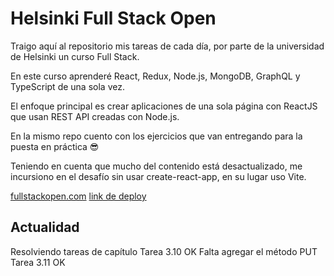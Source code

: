 # Helsinki Full Stack Open

Traigo aquí al repositorio mis tareas de cada día, por parte de la universidad de Helsinki un curso Full Stack.

En este curso aprenderé React, Redux, Node.js, MongoDB, GraphQL y TypeScript de una sola vez.

El enfoque principal es crear aplicaciones de una sola página con ReactJS que usan REST API creadas con Node.js.

En la mismo repo cuento con los ejercicios que van entregando para la puesta en práctica 😎

Teniendo en cuenta que mucho del contenido está desactualizado, me incursiono en el desafío sin usar create-react-app, en su lugar uso Vite.

[fullstackopen.com](https://fullstackopen.com/es/)
[link de deploy](https://helsinki-full-stack-open.onrender.com)

## Actualidad
Resolviendo tareas de capítulo
Tarea 3.10 OK Falta agregar el método PUT
Tarea 3.11 OK

##



